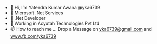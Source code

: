 - 👋 Hi, I’m Yatendra Kumar Awana     @yka6739  
- 👀 Microsoft .Net Services
- 🌱 .Net Developer
- 💞️ Working in Acyutah Technologies Pvt Ltd
- 📫 How to reach me ... Drop a Message on yka6739@gmail.com   and www.fb.com/yka6739

<!---
yka6739/yka6739 is a ✨ special ✨ repository because its `README.md` (this file) appears on your GitHub profile.
You can click the Preview link to take a look at your changes.
--->
